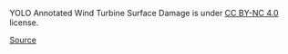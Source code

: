 YOLO Annotated Wind Turbine Surface Damage is under [CC BY-NC 4.0](https://creativecommons.org/licenses/by-nc/4.0/legalcode) license.

[Source](https://www.kaggle.com/datasets/ajifoster3/yolo-annotated-wind-turbines-586x371)